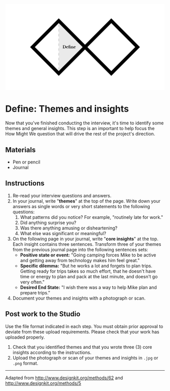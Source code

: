 ![Double Diamond Define Phase graphic](/assets/dd-process-define-1200px@2x.png)

# Define: Themes and insights

Now that you've finished conducting the interview, it's time to identify some themes and general insights. This step is an important to help focus the How Might We question that will drive the rest of the project's direction.

## Materials

* Pen or pencil
* Journal

## Instructions

1. Re-read your interview questions and answers.
2. In your journal, write "**themes**" at the top of the page. Write down your answers as single words or very short statements to the following questions:
    1. What patterns did you notice? For example, "routinely late for work."
    2. Did anything surprise you?
    3. Was there anything amusing or disheartening?
    4. What else was significant or meaningful?
2. On the following page in your journal, write "**core insights**" at the top. Each insight contains three sentences. Transform three of your themes from the previous journal page into the following sentences sets:
    - **Positive state or event:** "Going camping forces Mike to be active and getting away from technology makes him feel great."
    - **Specific dilemma:** "But he works a lot and forgets to plan trips. Getting ready for trips takes so much effort, that he doesn't have time or energy to plan and pack at the last minute, and doesn't go very often."
    - **Desired End State:** "I wish there was a way to help Mike plan and prepare trips." 
3. Document your themes and insights with a photograph or scan.

## Post work to the Studio

Use the file format indicated in each step. You must obtain prior approval to deviate from these upload requirements. Please check that your work has uploaded properly.

1. Check that you identified themes and that you wrote three (3) core insights according to the instructions.
2. Upload the photograph or scan of your themes and insights in `.jpg` or `.png` format.

***

Adapted from http://www.designkit.org/methods/62 and http://www.designkit.org/methods/5

